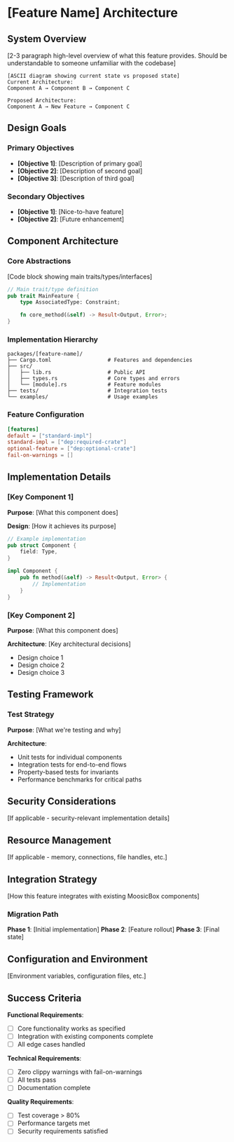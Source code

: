 # [Feature Name] Architecture

## System Overview

[2-3 paragraph high-level overview of what this feature provides. Should be understandable to someone unfamiliar with the codebase]

```
[ASCII diagram showing current state vs proposed state]
Current Architecture:
Component A → Component B → Component C

Proposed Architecture:
Component A → New Feature → Component C
```

## Design Goals

### Primary Objectives
- **[Objective 1]**: [Description of primary goal]
- **[Objective 2]**: [Description of second goal]
- **[Objective 3]**: [Description of third goal]

### Secondary Objectives
- **[Objective 1]**: [Nice-to-have feature]
- **[Objective 2]**: [Future enhancement]

## Component Architecture

### Core Abstractions

[Code block showing main traits/types/interfaces]

```rust
// Main trait/type definition
pub trait MainFeature {
    type AssociatedType: Constraint;

    fn core_method(&self) -> Result<Output, Error>;
}
```

### Implementation Hierarchy

```
packages/[feature-name]/
├── Cargo.toml                  # Features and dependencies
├── src/
│   ├── lib.rs                  # Public API
│   ├── types.rs                # Core types and errors
│   └── [module].rs             # Feature modules
├── tests/                      # Integration tests
└── examples/                   # Usage examples
```

### Feature Configuration

```toml
[features]
default = ["standard-impl"]
standard-impl = ["dep:required-crate"]
optional-feature = ["dep:optional-crate"]
fail-on-warnings = []
```

## Implementation Details

### [Key Component 1]

**Purpose**: [What this component does]

**Design**: [How it achieves its purpose]

```rust
// Example implementation
pub struct Component {
    field: Type,
}

impl Component {
    pub fn method(&self) -> Result<Output, Error> {
        // Implementation
    }
}
```

### [Key Component 2]

**Purpose**: [What this component does]

**Architecture**: [Key architectural decisions]
- Design choice 1
- Design choice 2
- Design choice 3

## Testing Framework

### Test Strategy

**Purpose**: [What we're testing and why]

**Architecture**:
- Unit tests for individual components
- Integration tests for end-to-end flows
- Property-based tests for invariants
- Performance benchmarks for critical paths

## Security Considerations

[If applicable - security-relevant implementation details]

## Resource Management

[If applicable - memory, connections, file handles, etc.]

## Integration Strategy

[How this feature integrates with existing MoosicBox components]

### Migration Path

**Phase 1**: [Initial implementation]
**Phase 2**: [Feature rollout]
**Phase 3**: [Final state]

## Configuration and Environment

[Environment variables, configuration files, etc.]

## Success Criteria

**Functional Requirements**:
- [ ] Core functionality works as specified
- [ ] Integration with existing components complete
- [ ] All edge cases handled

**Technical Requirements**:
- [ ] Zero clippy warnings with fail-on-warnings
- [ ] All tests pass
- [ ] Documentation complete

**Quality Requirements**:
- [ ] Test coverage > 80%
- [ ] Performance targets met
- [ ] Security requirements satisfied
